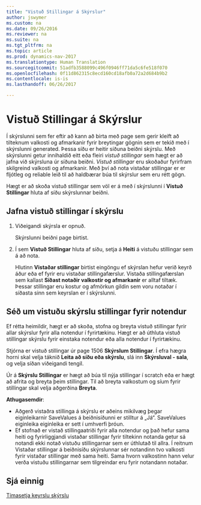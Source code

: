 ```yaml
---
title: "Vistuð Stillingar á Skýrslur"
author: jswymer
ms.custom: na
ms.date: 09/26/2016
ms.reviewer: na
ms.suite: na
ms.tgt_pltfrm: na
ms.topic: article
ms.prod: dynamics-nav-2017
ms.translationtype: Human Translation
ms.sourcegitcommit: 51adfb3588099c496f0946ff71da5c6fe518f070
ms.openlocfilehash: 0f11d862315c8ecd160cd18afb0a72a2d684b9b2
ms.contentlocale: is-is
ms.lasthandoff: 06/26/2017

---
```

# <a name="saved-settings-on-reports"></a>Vistuð Stillingar á Skýrslur
Í skýrslunni sem fer eftir að kann að birta með page sem gerir kleift að tilteknum valkosti og afmarkanir fyrir breytingar gögnin sem er tekið með í skýrslunni generated. Þessa síðu er heitir síðuna beiðni skýrslu. Með skýrslunni getur innihaldið eitt eða fleiri *vistuð stillingar* sem hægt er að jafna við skýrsluna úr síðuna beiðni. *Vistuð stillingar* eru skoðaður fyrirfram skilgreind valkosti og afmarkanir. Með því að nota vistaðar stillingar er er fljótleg og reliable leið til að haldbærar búa til skýrslur sem eru rétt gögn.

Hægt er að skoða vistuð stillingar sem völ er á með í skýrslunni í **Vistuð Stillingar** hluta af síðu skýrslunnar beiðni.

## <a name="to-apply-saved-settings-to-a-report"></a>Jafna vistuð stillingar í skýrslu
1.  Viðeigandi skýrsla er opnuð.

    Skýrslunni beiðni page birtist.    
2.  Í sem **Vistuð Stillingar** hluta af síðu, setja á **Heiti** á vistuðu stillingar sem á að nota.

    Hlutinn **Vistaðar stillingar** birtist eingöngu ef skýrslan hefur verið keyrð áður eða ef fyrir eru vistaðar stillingafærslur. Vistaða stillingafærslan sem kallast **Síðast notaðir valkostir og afmarkanir** er alltaf tiltæk. Þessar stillingar eru kostur og afmörkun gildin sem voru notaðar í síðasta sinn sem keyrslan er í skýrslunni.

## <a name="administer-saved-report-settings-for-users"></a>Séð um vistuðu skýrslu stillingar fyrir notendur
Ef rétta heimildir, hægt er að skoða, stofna og breyta vistuð stillingar fyrir allar skýrslur fyrir alla notendur í fyrirtækinu. Hægt er að úthluta vistuð stillingar skýrslu fyrir einstaka notendur eða alla notendur í fyrirtækinu.

Stjórna er vistuð stillingar úr page 1506 **Skýrslum Stillingar**. Í efra hægra horni skal velja táknið **Leita að síðu eða skýrslu**, slá inn **Skýrsluval - sala**, og velja síðan viðeigandi tengil. 

Úr á **Skýrslu Stillingar** er hægt að búa til nýja stillingar í scratch eða er hægt að afrita og breyta þeim stillingar. Til að breyta valkostum og síum fyrir stillingar skal velja aðgerðina **Breyta**.

**Athugasemdir**:
-    Aðgerð vistaðra stillinga á skýrslu er aðeins mikilvæg þegar eiginleikarnir SaveValues á beiðnisíðunni er stilltur á „Já“. SaveValues eiginleika eiginleika er sett í umhverfi þróun.
-    Ef stofnað er vistað stillingaatriði fyrir alla notendur og það hefur sama heiti og fyrirliggjandi vistaðar stillingar fyrir tiltekinn notanda getur sá notandi ekki notað vistuðu stillingarnar sem er úthlutað til allra.  Í reitnum Vistaðar stillingar á beiðnisíðu skýrslunnar sér notandinn tvo valkosti fyrir vistaðar stillingar með sama heiti. Sama hvorn valkostinn hann velur verða vistuðu stillingarnar sem tilgreindar eru fyrir notandann notaðar.

## <a name="see-also"></a>Sjá einnig
[Tímasetja keyrslu skýrslu](ui-schedule-report.md)

